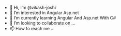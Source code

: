 - 👋 Hi, I’m @vikash-joshi
- 👀 I’m interested in Angular Asp.net
- 🌱 I’m currently learning Angular And Asp.net With C#
- 💞️ I’m looking to collaborate on ...
- 📫 How to reach me ...

<!---
vikash-joshi/vikash-joshi is a ✨ special ✨ repository because its `README.md` (this file) appears on your GitHub profile.
You can click the Preview link to take a look at your changes.
--->
